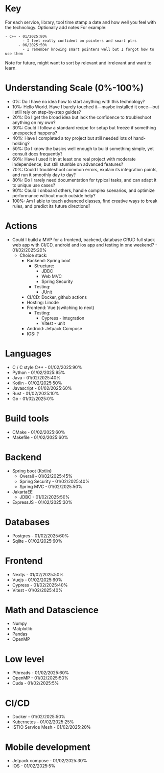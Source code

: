 # Key
For each service, library, tool time stamp a date and how well you feel with the technology.
Optionally add notes
For example:
```
- C++ - 01/2025:80%
        - I feel really confident on pointers and smart ptrs
      - 06/2025:50%
        - I remember knowing smart pointers well but I forgot how to use them
```

Note for future, might want to sort by relevant and irrelevant and want to learn.

# Understanding Scale (0%-100%)

- 0%:   Do I have no idea how to start anything with this technology?
- 10%:  Hello World. Have I barely touched it—maybe installed it once—but I still rely on step-by-step guides?
- 20%:  Do I get the broad idea but lack the confidence to troubleshoot anything on my own?
- 30%:  Could I follow a standard recipe for setup but freeze if something unexpected happens?
- 40%:  Have I completed a toy project but still needed lots of hand-holding?
- 50%:  Do I know the basics well enough to build something simple, yet consult docs frequently?
- 60%:  Have I used it in at least one real project with moderate independence, but still stumble on advanced features?
- 70%:  Could I troubleshoot common errors, explain its integration points, and run it smoothly day to day?
- 80%:  Do I rarely need documentation for typical tasks, and can adapt it to unique use cases?
- 90%:  Could I onboard others, handle complex scenarios, and optimize performance without much outside help?
- 100%: Am I able to teach advanced classes, find creative ways to break rules, and predict its future directions?

# Actions
- Could I build a MVP for a frontend, backend, database CRUD full stack web app with CI/CD, android and ios app and testing in one weekend?  - 01/02/2025:20%
    - Choice stack:
        - Backend: Spring boot 
            - Structure:
                - JDBC
                - Web MVC
                - Spring Security
            - Testing:
                - JUnit
        - CI/CD: Docker, github actions 
        - Hosting: Linode
        - Frontend: Vue (switching to next)
            - Testing:
                - Cypress   - integration
                - Vitest    - unit
        - Android: Jetpack Compose 
        - IOS: ?

# Languages
- C / C style C++                               - 01/02/2025:90%
- Python                                        - 01/02/2025:95%
- Java                                          - 01/02/2025:40%
- Kotlin                                        - 01/02/2025:50%
- Javascript                                    - 01/02/2025:60%
- Rust                                          - 01/02/2025:10%
- Go                                            - 01/02/2025:0%

# Build tools   
- CMake                                         - 01/02/2025:60%
- Makefile                                      - 01/02/2025:60%

# Backend
- Spring boot (Kotlin)
    - Overall                                   - 01/02/2025:45%
    - Spring Security                           - 01/02/2025:40%
    - Spring MVC                                - 01/02/2025:50%
- JakartaEE
    - JDBC                                      - 01/02/2025:50%
- ExpressJS                                     - 01/02/2025:30%

# Databases
- Postgres                                      - 01/02/2025:60%
- Sqlite                                        - 01/02/2025:60%

# Frontend
- Nextjs                                        - 01/02/2025:50%
- Vuejs                                         - 01/02/2025:60%
- Cypress                                       - 01/02/2025:40%                              
- Vitest                                        - 01/02/2025:40%                              

# Math and Datascience
- Numpy
- Matplotlib
- Pandas
- OpenMP

# Low level
- Pthreads                                      - 01/02/2025:60%
- OpenMP                                        - 01/02/2025:50%
- Cuda                                          - 01/02/2025:5%

# CI/CD 
- Docker                                        - 01/02/2025:50%
- Kubernetes                                    - 01/02/2025:25%
- ISTIO Service Mesh                            - 01/02/2025:20%

# Mobile development
- Jetpack compose                               - 01/02/2025:30%
- IOS                                           - 01/02/2025:5%

